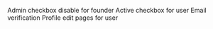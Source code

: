Admin checkbox disable for founder
Active checkbox for user
Email verification
Profile edit pages for user
